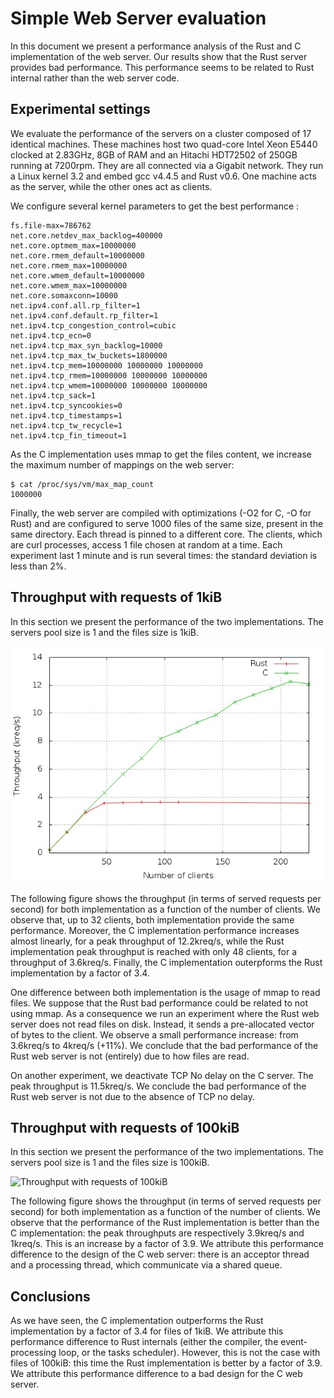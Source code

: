 Simple Web Server evaluation
============================

In this document we present a performance analysis of the Rust and C implementation of the web server. Our results show that the Rust server provides bad performance. This performance seems to be related to Rust internal rather than the web server code.

Experimental settings
---------------------

We evaluate the performance of the servers on a cluster composed of 17 identical machines. These machines host two quad-core Intel Xeon E5440 clocked at 2.83GHz, 8GB of RAM and an Hitachi HDT72502 of 250GB running at 7200rpm. They are all connected via a Gigabit network. They run a Linux kernel 3.2 and embed gcc v4.4.5 and Rust v0.6. One machine acts as the server, while the other ones act as clients.

We configure several kernel parameters to get the best performance :

    fs.file-max=786762
    net.core.netdev_max_backlog=400000
    net.core.optmem_max=10000000
    net.core.rmem_default=10000000
    net.core.rmem_max=10000000
    net.core.wmem_default=10000000
    net.core.wmem_max=10000000
    net.core.somaxconn=10000
    net.ipv4.conf.all.rp_filter=1
    net.ipv4.conf.default.rp_filter=1
    net.ipv4.tcp_congestion_control=cubic
    net.ipv4.tcp_ecn=0
    net.ipv4.tcp_max_syn_backlog=10000
    net.ipv4.tcp_max_tw_buckets=1800000
    net.ipv4.tcp_mem=10000000 10000000 10000000
    net.ipv4.tcp_rmem=10000000 10000000 10000000
    net.ipv4.tcp_wmem=10000000 10000000 10000000
    net.ipv4.tcp_sack=1
    net.ipv4.tcp_syncookies=0
    net.ipv4.tcp_timestamps=1
    net.ipv4.tcp_tw_recycle=1
    net.ipv4.tcp_fin_timeout=1

As the C implementation uses mmap to get the files content, we increase the maximum number of mappings on the web server:

    $ cat /proc/sys/vm/max_map_count 
    1000000

Finally, the web server are compiled with optimizations (-O2 for C, -O for Rust) and are configured to serve 1000 files of the same size, present in the same directory. Each thread is pinned to a different core. The clients, which are curl processes, access 1 file chosen at random at a time. Each experiment last 1 minute and is run several times: the standard deviation is less than 2%.


Throughput with requests of 1kiB
--------------------------------

In this section we present the performance of the two implementations. The servers pool size is 1 and the files size is 1kiB.

![Throughput with requests of 1kiB](plot1kiB.jpeg)

The following figure shows the throughput (in terms of served requests per second) for both implementation as a function of the number of clients.
We observe that, up to 32 clients, both implementation provide the same performance.
Moreover, the C implementation performance increases almost linearly, for a peak throughput of 12.2kreq/s, while the Rust implementation peak throughput is reached with only 48 clients, for a throughput of 3.6kreq/s.
Finally, the C implementation outerpforms the Rust implementation by a factor of 3.4.

One difference between both implementation is the usage of mmap to read files. We suppose that the Rust bad performance could be related to not using mmap. As a consequence we run an experiment where the Rust web server does not read files on disk. Instead, it sends a pre-allocated vector of bytes to the client. We observe a small performance increase: from 3.6kreq/s to 4kreq/s (+11%). We conclude that the bad performance of the Rust web server is not (entirely) due to how files are read.

On another experiment, we deactivate TCP No delay on the C server. The peak throughput is 11.5kreq/s. We conclude the bad performance of the Rust web server is not due to the absence of TCP no delay.


Throughput with requests of 100kiB
--------------------------------

In this section we present the performance of the two implementations. The servers pool size is 1 and the files size is 100kiB.

![Throughput with requests of 100kiB](plot1k00iB.jpeg)

The following figure shows the throughput (in terms of served requests per second) for both implementation as a function of the number of clients.
We observe that the performance of the Rust implementation is better than the C implementation: the peak throughputs are respectively 3.9kreq/s and 1kreq/s. This is an increase by a factor of 3.9.
We attribute this performance difference to the design of the C web server: there is an acceptor thread and a processing thread, which communicate via a shared queue.


Conclusions
-----------

As we have seen, the C implementation outperforms the Rust implementation by a factor of 3.4 for files of 1kiB. We attribute this performance difference to Rust internals (either the compiler, the event-processing loop, or the tasks scheduler).
However, this is not the case with files of 100kiB: this time the Rust implementation is better by a factor of 3.9. We attribute this performance difference to a bad design for the C web server.
